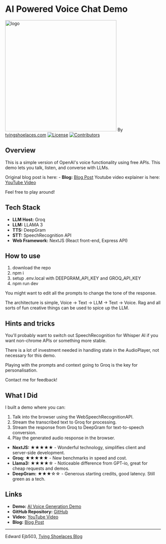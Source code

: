 # AI Powered Voice Chat Demo

<img src="https://tyingshoelaces.com/_next/image?url=https%3A%2F%2Ftyingshoelaces.com%2Flipstickonapigtyingshoes.jpg&w=3840&q=75" alt="logo" width="360"/> By [tyingshoelaces.com](tyingshoelaces.com)
[![License](https://img.shields.io/badge/license-MIT-green)](https://opensource.org/licenses/MIT) [![Contributors](https://img.shields.io/badge/contributors-1-orange)](https://github.com/Ejb503)

## Overview

This is a simple version of OpenAI's voice functionality using free APIs. This demo lets you talk, listen, and converse with LLMs. 

Original blog post is here: - **Blog:** [Blog Post](https://tyingshoelaces.com/blog/ai-voice-generation)
Youtube video explainer is here: [YouTube Video](https://youtu.be/3zPeOpOEmyQ)

Feel free to play around!

## Tech Stack

- **LLM Host:** Groq
- **LLM:** LLAMA 3
- **TTS:** DeepGram
- **STT:** SpeechRecognition API
- **Web Framework:** NextJS (React front-end, Express API)

## How to use

1. download the repo
2. npm i
3. setup .env.local with DEEPGRAM_API_KEY and GROQ_API_KEY
4. npm run dev

You might want to edit all the prompts to change the tone of the response.

The architecture is simple, Voice -> Text -> LLM -> Text -> Voice. Rag and all sorts of fun creative things can be used to spice up the LLM.

## Hints and tricks

You'll probably want to switch out SpeechRecognition for Whisper AI if you want non-chrome APIs or something more stable.

There is a lot of investment needed in handling state in the AudioPlayer, not necessary for this demo.

Playing with the prompts and context going to Groq is the key for personalisation.

Contact me for feedback!

## What I Did

I built a demo where you can:

1. Talk into the browser using the WebSpeechRecognitionAPI.
2. Stream the transcribed text to Groq for processing.
3. Stream the response from Groq to DeepGram for text-to-speech conversion.
4. Play the generated audio response in the browser.

- **NextJS:** ★★★★★ - Wonderful technology, simplifies client and server-side development.
- **Groq:** ★★★★★ - New benchmarks in speed and cost.
- **Llama3:** ★★★★☆ - Noticeable difference from GPT-io, great for cheap requests and demos.
- **DeepGram:** ★★★☆☆ - Generous starting credits, good latency. Still green as a tech.

## Links

- **Demo:** [AI Voice Generation Demo](https://tyingshoelaces.com/demo/ai-voice-generation)
- **GitHub Repository:** [GitHub](https://github.com/Ejb503/ai-voice-generation)
- **Video:** [YouTube Video](https://youtu.be/3zPeOpOEmyQ)
- **Blog:** [Blog Post](https://tyingshoelaces.com/blog/ai-voice-generation)

---

Edward Ejb503, [Tying Shoelaces Blog](https://tyingshoelaces.com)
